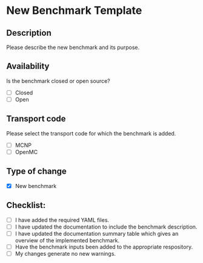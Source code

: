 # New Benchmark Template

## Description

Please describe the new benchmark and its purpose.

## Availability

Is the benchmark closed or open source?

- [ ] Closed
- [ ] Open

## Transport code

Please select the transport code for which the benchmark is added. 

- [ ] MCNP
- [ ] OpenMC

## Type of change

- [x] New benchmark

## Checklist:

- [ ] I have added the required YAML files.
- [ ] I have updated the documentation to include the benchmark description.
- [ ] I have updated the documentation summary table which gives an overview of the implemented benchmark. 
- [ ] Have the benchmark inputs been added to the appropriate respository. 
- [ ] My changes generate no new warnings.